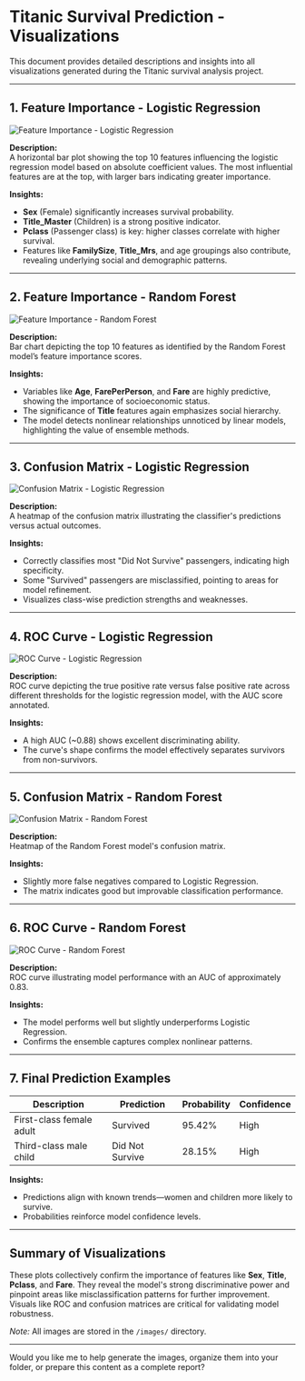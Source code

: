 # Titanic Survival Prediction - Visualizations

This document provides detailed descriptions and insights into all visualizations generated during the Titanic survival analysis project.

---

## 1. Feature Importance - Logistic Regression

![Feature Importance - Logistic Regression](images/Figure_1.jpg)

**Description:**  
A horizontal bar plot showing the top 10 features influencing the logistic regression model based on absolute coefficient values. The most influential features are at the top, with larger bars indicating greater importance.

**Insights:**  
- **Sex** (Female) significantly increases survival probability.
- **Title_Master** (Children) is a strong positive indicator.
- **Pclass** (Passenger class) is key: higher classes correlate with higher survival.
- Features like **FamilySize**, **Title_Mrs**, and age groupings also contribute, revealing underlying social and demographic patterns.

---

## 2. Feature Importance - Random Forest

![Feature Importance - Random Forest](images/Figure_2.jpg)

**Description:**  
Bar chart depicting the top 10 features as identified by the Random Forest model’s feature importance scores.

**Insights:**  
- Variables like **Age**, **FarePerPerson**, and **Fare** are highly predictive, showing the importance of socioeconomic status.
- The significance of **Title** features again emphasizes social hierarchy.
- The model detects nonlinear relationships unnoticed by linear models, highlighting the value of ensemble methods.

---

## 3. Confusion Matrix - Logistic Regression

![Confusion Matrix - Logistic Regression](images/Figure_3.jpg)

**Description:**  
A heatmap of the confusion matrix illustrating the classifier's predictions versus actual outcomes.

**Insights:**  
- Correctly classifies most "Did Not Survive" passengers, indicating high specificity.
- Some "Survived" passengers are misclassified, pointing to areas for model refinement.
- Visualizes class-wise prediction strengths and weaknesses.

---

## 4. ROC Curve - Logistic Regression

![ROC Curve - Logistic Regression](images/Figure_4.jpg)

**Description:**  
ROC curve depicting the true positive rate versus false positive rate across different thresholds for the logistic regression model, with the AUC score annotated.

**Insights:**  
- A high AUC (~0.88) shows excellent discriminating ability.
- The curve's shape confirms the model effectively separates survivors from non-survivors.

---

## 5. Confusion Matrix - Random Forest

![Confusion Matrix - Random Forest](images/Figure_5.jpg)

**Description:**  
Heatmap of the Random Forest model's confusion matrix.

**Insights:**  
- Slightly more false negatives compared to Logistic Regression.
- The matrix indicates good but improvable classification performance.

---

## 6. ROC Curve - Random Forest

![ROC Curve - Random Forest](images/Figure_6.jpg)

**Description:**  
ROC curve illustrating model performance with an AUC of approximately 0.83.

**Insights:**  
- The model performs well but slightly underperforms Logistic Regression.
- Confirms the ensemble captures complex nonlinear patterns.

---

## 7. Final Prediction Examples

| Description | Prediction | Probability | Confidence |
|--------------|--------------|--------------|------------|
| First-class female adult | Survived | 95.42% | High |
| Third-class male child | Did Not Survive | 28.15% | High |

**Insights:**  
- Predictions align with known trends—women and children more likely to survive.
- Probabilities reinforce model confidence levels.

---

## Summary of Visualizations

These plots collectively confirm the importance of features like **Sex**, **Title**, **Pclass**, and **Fare**. They reveal the model's strong discriminative power and pinpoint areas like misclassification patterns for further improvement. Visuals like ROC and confusion matrices are critical for validating model robustness.

*Note:* All images are stored in the `/images/` directory.

---

Would you like me to help generate the images, organize them into your folder, or prepare this content as a complete report?
